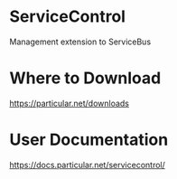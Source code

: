 ServiceControl
=====================

Management extension to ServiceBus

Where to Download
=====================

https://particular.net/downloads

User Documentation
=====================

https://docs.particular.net/servicecontrol/

